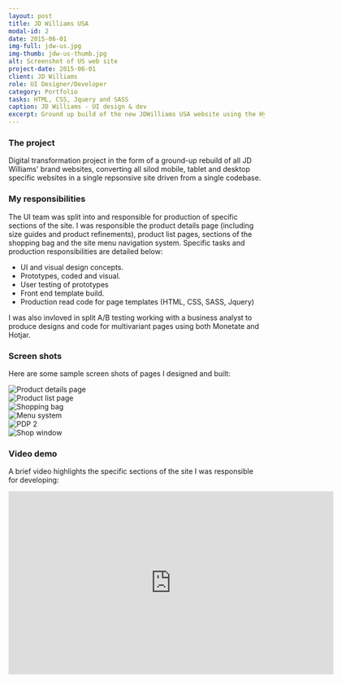```yaml
---
layout: post
title: JD Williams USA
modal-id: 2
date: 2015-06-01
img-full: jdw-us.jpg
img-thumb: jdw-us-thumb.jpg
alt: Screenshot of US web site
project-date: 2015-06-01
client: JD Williams
role: UI Designer/Developer
category: Portfolio
tasks: HTML, CSS, Jquery and SASS 
caption: JD Williams - UI design & dev
excerpt: Ground up build of the new JDWilliams USA website using the Hybris platform as a part of the company-wide digital transformation program.
---
```


### The project

Digital transformation project in the form of a ground-up rebuild of all JD Williams' brand websites, converting all silod mobile, tablet and desktop specific websites in a single repsonsive site driven from a single codebase.

### My responsibilities 

The UI team was split into and responsible for production of specific sections of the site.  I was responsible the product details page (including size guides and product refinements), product list pages, sections of the shopping bag and the site menu navigation system.  Specific tasks and production responsibilities are detailed below:

* UI and visual design concepts. 
* Prototypes, coded and visual.
* User testing of prototypes
* Front end template build. 
* Production read code for page templates (HTML, CSS, SASS, Jquery)

I was also invloved in split A/B testing working with a business analyst to produce designs and code for multivariant pages using both Monetate and Hotjar. 

###  Screen shots

Here are some sample screen shots of pages I designed and built:

<div><img src="img/jdw/pdp.png" alt="Product details page"></div>
<div><img src="img/jdw/plp.png" alt="Product list page"></div>
<div><img src="img/jdw/shopping-bag.png" alt="Shopping bag"></div>
<div><img src="img/jdw/menu.png" alt="Menu system"></div>
<div><img src="img/jdw/pdp2.png" alt="PDP 2"></div>
<div><img src="img/jdw/shop-windows.png" alt="Shop window"></div>

### Video demo

A brief video highlights the specific sections of the site I was responsible for developing:

<iframe width="640" height="360" src="https://www.youtube.com/embed/8S3tmYrMsmY" frameborder="0" allowfullscreen></iframe>

